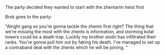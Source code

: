 The party decided they wanted to start with the zhentarim heist first

Brok goes to the party:

"Alright gang so you're gonna tackle the zhents first right? The thing that we're missing the most with the zhents is information, and storming kolat towers could be a death trap. Luckily my brother sindri has infiltrated their ranks. You're gonna pull him out by faking his death. I've managed to set up a contraband deal with the zhents which he will be joining, "
